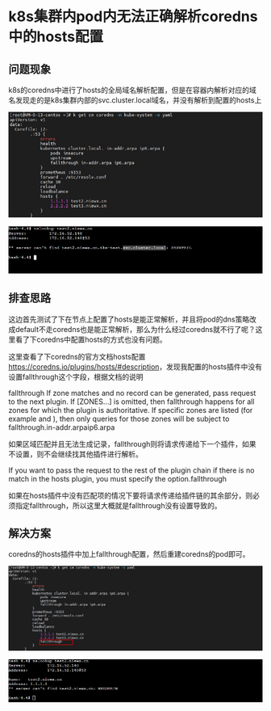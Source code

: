 # k8s集群内pod内无法正确解析coredns中的hosts配置

## 问题现象

k8s的coredns中进行了hosts的全局域名解析配置，但是在容器内解析对应的域名发现走的是k8s集群内部的svc.cluster.local域名，并没有解析到配置的hosts上

![upload-image](image/Snipaste_2021-10-20_23-40-25.JPG) 

![upload-image](image/Snipaste_2021-10-20_23-41-35.JPG) 

## 排查思路

这边首先测试了下在节点上配置了hosts是能正常解析，并且将pod的dns策略改成default不走coredns也是能正常解析，那么为什么经过coredns就不行了呢？这里看了下coredns中配置hosts的方式也没有问题。

这里查看了下coredns的官方文档hosts配置<https://coredns.io/plugins/hosts/#description>，发现我配置的hosts插件中没有设置fallthrough这个字段，根据文档的说明

fallthrough If zone matches and no record can be generated, pass request to the next plugin. If [ZONES…] is omitted, then fallthrough happens for all zones for which the plugin is authoritative. If specific zones are listed (for example and ), then only queries for those zones will be subject to fallthrough.in-addr.arpaip6.arpa

如果区域匹配并且无法生成记录，fallthrough则将请求传递给下一个插件，如果不设置，则不会继续找其他插件进行解析。

If you want to pass the request to the rest of the plugin chain if there is no match in the hosts plugin, you must specify the option.fallthrough

如果在hosts插件中没有匹配项的情况下要将请求传递给插件链的其余部分，则必须指定fallthrough，所以这里大概就是fallthrough没有设置导致的。

## 解决方案

coredns的hosts插件中加上fallthrough配置，然后重建coredns的pod即可。

![upload-image](image/Snipaste_2021-10-20_23-54-38.JPG)

![upload-image](image/Snipaste_2021-10-20_23-54-49.JPG)


